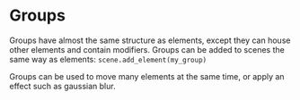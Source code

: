 # Groups

Groups have almost the same structure as elements, except they can house other elements and contain modifiers.
Groups can be added to scenes the same way as elements: `scene.add_element(my_group)`

Groups can be used to move many elements at the same time, or apply an effect such as gaussian blur.

